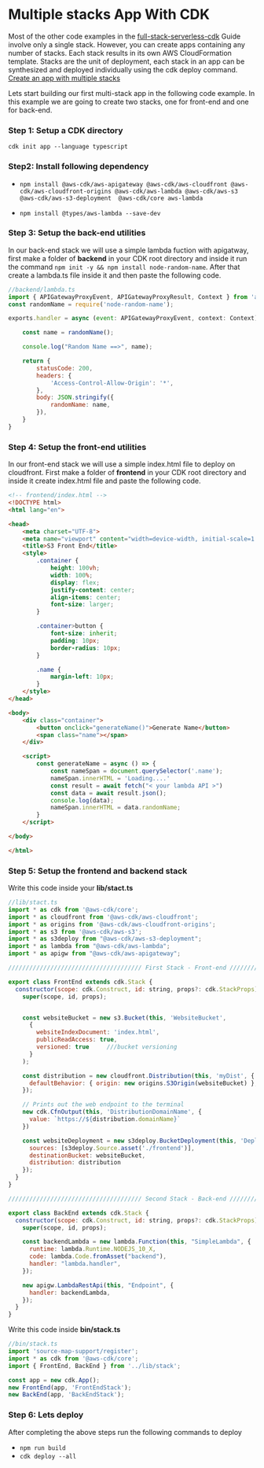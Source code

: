 # Multiple stacks App With CDK
Most of the other code examples in the [full-stack-serverless-cdk](https://github.com/panacloud-modern-global-apps/full-stack-serverless-cdk "full-stack-serverless-cdk") Guide involve only a single stack. However, you can create apps containing any number of stacks. Each stack results in its own AWS CloudFormation template. Stacks are the unit of deployment, each stack in an app can be synthesized and deployed individually using the cdk deploy command. [Create an app with multiple stacks](https://docs.aws.amazon.com/cdk/latest/guide/stack_how_to_create_multiple_stacks.html "Create an app with multiple stacks")

Lets start building our first multi-stack app in the following code example. In this example we are going to create two stacks, one for front-end and one for back-end.

### Step 1: Setup a CDK directory
`cdk init app --language typescript`

### Step2: Install following dependency
- `npm install @aws-cdk/aws-apigateway @aws-cdk/aws-cloudfront @aws-cdk/aws-cloudfront-origins @aws-cdk/aws-lambda @aws-cdk/aws-s3 @aws-cdk/aws-s3-deployment  @aws-cdk/core aws-lambda`

- `npm install @types/aws-lambda --save-dev`

### Step 3: Setup the back-end utilities
In our back-end stack we will use a simple lambda fuction with apigatway, first make a folder of **backend** in your CDK root directory and inside it run the command `npm init -y && npm install node-random-name`. After that create a lambda.ts file inside it and then paste the following code.
```javascript
//backend/lambda.ts
import { APIGatewayProxyEvent, APIGatewayProxyResult, Context } from 'aws-lambda';
const randomName = require('node-random-name');

exports.handler = async (event: APIGatewayProxyEvent, context: Context): Promise<APIGatewayProxyResult> => {

    const name = randomName();

    console.log("Random Name ==>", name);

    return {
        statusCode: 200,
        headers: {
            'Access-Control-Allow-Origin': '*',
        },
        body: JSON.stringify({
            randomName: name,
        }),
    }
}
```

### Step 4: Setup the front-end utilities
In our front-end stack we will use a simple index.html file to deploy on cloudfront. First make a folder of **frontend** in your CDK root directory and inside it create index.html file and paste the following code.
```html
<!-- frontend/index.html -->
<!DOCTYPE html>
<html lang="en">

<head>
    <meta charset="UTF-8">
    <meta name="viewport" content="width=device-width, initial-scale=1.0">
    <title>S3 Front End</title>
    <style>
        .container {
            height: 100vh;
            width: 100%;
            display: flex;
            justify-content: center;
            align-items: center;
            font-size: larger;
        }

        .container>button {
            font-size: inherit;
            padding: 10px;
            border-radius: 10px;
        }

        .name {
            margin-left: 10px;
        }
    </style>
</head>

<body>
    <div class="container">
        <button onclick="generateName()">Generate Name</button>
        <span class="name"></span>
    </div>

    <script>
        const generateName = async () => {
            const nameSpan = document.querySelector('.name');
            nameSpan.innerHTML = 'Loading....'
            const result = await fetch("< your lambda API >")
            const data = await result.json();
            console.log(data);
            nameSpan.innerHTML = data.randomName;
        }
    </script>

</body>

</html>
```

### Step 5: Setup the frontend and backend stack
Write this code inside your **lib/stact.ts**
```javascript
//lib/stact.ts
import * as cdk from '@aws-cdk/core';
import * as cloudfront from '@aws-cdk/aws-cloudfront';
import * as origins from '@aws-cdk/aws-cloudfront-origins';
import * as s3 from '@aws-cdk/aws-s3';
import * as s3deploy from "@aws-cdk/aws-s3-deployment";
import * as lambda from "@aws-cdk/aws-lambda";
import * as apigw from "@aws-cdk/aws-apigateway";

////////////////////////////////////// First Stack - Front-end ////////////////////////////////////////

export class FrontEnd extends cdk.Stack {
  constructor(scope: cdk.Construct, id: string, props?: cdk.StackProps) {
    super(scope, id, props);


    const websiteBucket = new s3.Bucket(this, 'WebsiteBucket',
      {
        websiteIndexDocument: 'index.html',
        publicReadAccess: true,
        versioned: true     ///bucket versioning
      }
    );

    const distribution = new cloudfront.Distribution(this, 'myDist', {
      defaultBehavior: { origin: new origins.S3Origin(websiteBucket) },
    });

    // Prints out the web endpoint to the terminal
    new cdk.CfnOutput(this, 'DistributionDomainName', {
      value: `https://${distribution.domainName}`
    })

    const websiteDeployment = new s3deploy.BucketDeployment(this, 'DeployWebsite', {
      sources: [s3deploy.Source.asset('./frontend')],
      destinationBucket: websiteBucket,
      distribution: distribution
    });
  }
}

////////////////////////////////////// Second Stack - Back-end ////////////////////////////////////////

export class BackEnd extends cdk.Stack {
  constructor(scope: cdk.Construct, id: string, props?: cdk.StackProps) {
    super(scope, id, props);

    const backendLambda = new lambda.Function(this, "SimpleLambda", {
      runtime: lambda.Runtime.NODEJS_10_X,
      code: lambda.Code.fromAsset("backend"),
      handler: "lambda.handler",
    });

    new apigw.LambdaRestApi(this, "Endpoint", {
      handler: backendLambda,
    });
  }
}
```
Write this code inside **bin/stack.ts**
```javascript
//bin/stack.ts
import 'source-map-support/register';
import * as cdk from '@aws-cdk/core';
import { FrontEnd, BackEnd } from '../lib/stack';

const app = new cdk.App();
new FrontEnd(app, 'FrontEndStack');
new BackEnd(app, 'BackEndStack');
```

### Step 6: Lets deploy
After completing the above steps run the following commands to deploy
- `npm run build`
- `cdk deploy --all`
